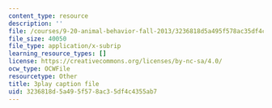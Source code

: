 ```yaml
---
content_type: resource
description: ''
file: /courses/9-20-animal-behavior-fall-2013/3236818d5a495f578ac35df4c4355ab7_472233.vtt
file_size: 40050
file_type: application/x-subrip
learning_resource_types: []
license: https://creativecommons.org/licenses/by-nc-sa/4.0/
ocw_type: OCWFile
resourcetype: Other
title: 3play caption file
uid: 3236818d-5a49-5f57-8ac3-5df4c4355ab7
---
```

